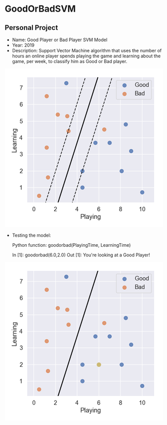 # GoodOrBadSVM

Personal Project
--------

- Name: Good Player or Bad Player SVM Model
- Year: 2019
- Description: Support Vector Machine algorithm that uses the number of hours an online player spends playing the game and learning about the game, per week, to classify him as Good or Bad player.

![alt text](https://github.com/filipenovais/GoodOrBadSVM/blob/master/SVM_Hyperplane.png)

- Testing the model:

  Python function: goodorbad(PlayingTime, LearningTime)

  In [1]: goodorbad(6.0,2.0)
  Out [1]: You're looking at a Good Player!

![alt text](https://github.com/filipenovais/GoodOrBadSVM/blob/master/SVM_Classification.png)

